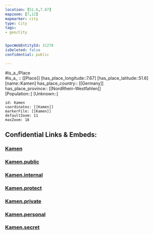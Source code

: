 ```yaml
---
location: [51.6,7.67] 
mapzoom: [7,12] 
mapmarker: city 
type: City
tags:
- geo/City


SpocWebEntityId: 31278
isDeleted: false
confidential: public

---
```

#is_a_/Place  
#is_a_ :: [[Place]] 
[has_place_longitude::7.67] 
[has_place_latitude::51.6] 
[name::Kamen] 
has_place_country:: [[Germany]]  
has_place_province:: [[NordRhein-Westfahlen]]  
[Population::] 
[Unknown::] 


```leaflet
id: Kamen
coordinates: [[Kamen]] 
markerFile: [[Kamen]] 
defaultZoom: 11 
maxZoom: 18
```


## Confidential Links & Embeds: 

### [Kamen](/_Standards/Earth/Continent/Europe/Europe~Central/Germany/Germany~West/Nordrhein-Westfalen/counties~NW/Unna/cities~Unna/Kamen.md) 

### [Kamen.public](/_public/Earth/Continent/Europe/Europe~Central/Germany/Germany~West/Nordrhein-Westfalen/counties~NW/Unna/cities~Unna/Kamen.public.md) 

### [Kamen.internal](/_internal/Earth/Continent/Europe/Europe~Central/Germany/Germany~West/Nordrhein-Westfalen/counties~NW/Unna/cities~Unna/Kamen.internal.md) 

### [Kamen.protect](/_protect/Earth/Continent/Europe/Europe~Central/Germany/Germany~West/Nordrhein-Westfalen/counties~NW/Unna/cities~Unna/Kamen.protect.md) 

### [Kamen.private](/_private/Earth/Continent/Europe/Europe~Central/Germany/Germany~West/Nordrhein-Westfalen/counties~NW/Unna/cities~Unna/Kamen.private.md) 

### [Kamen.personal](/_personal/Earth/Continent/Europe/Europe~Central/Germany/Germany~West/Nordrhein-Westfalen/counties~NW/Unna/cities~Unna/Kamen.personal.md) 

### [Kamen.secret](/_secret/Earth/Continent/Europe/Europe~Central/Germany/Germany~West/Nordrhein-Westfalen/counties~NW/Unna/cities~Unna/Kamen.secret.md)

